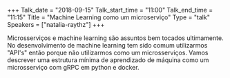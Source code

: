 +++
Talk_date = "2018-09-15"
Talk_start_time = "11:00"
Talk_end_time = "11:15"
Title = "Machine Learning como um microserviço"
Type = "talk"
Speakers = ["natalia-raythz"]
+++

Microsserviços e machine learning são assuntos bem tocados ultimamente. No desenvolvimento de machine learning tem sido comum utilizarmos "API's" então porque não utilizarmos como um microsserviços. Vamos descrever uma estrutura mínima de aprendizado de máquina como um microsserviço com gRPC em python e docker.
